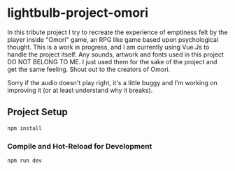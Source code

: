 # lightbulb-project-omori

In this tribute project I try to recreate the experience of emptiness felt by the player inside "Omori" game, an RPG like game based upon psychological thought.
This is a work in progress, and I am currently using Vue.Js to handle the project itself.
Any sounds, artwork and fonts used in this project DO NOT BELONG TO ME. I just used them for the sake of the project and get the same feeling. 
Shout out to the creators of Omori.

Sorry if the audio doesn't play right, it's a little buggy and I'm working on improving it (or at least understand why it breaks).

## Project Setup

```sh
npm install
```

### Compile and Hot-Reload for Development

```sh
npm run dev
```
